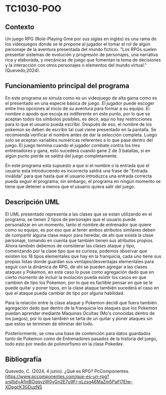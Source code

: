 # TC1030-POO

## Contexto

Un juego RPG (Role-Playing Gme por sus siglas en inglés) es una rama de los videojuegos donde se le propone al jugador el tomar el rol de algún personaje de la aventura presentada del mundo ficticio. "Los RPGs suelen presentar sistemas de evolución y progresión de personajes, una narrativa rica y elaborada, y mecánicas de juego que fomentan la toma de decisiones y la interacción con otros personajes o elementos del mundo virtual."(Quevedo,2024).

## Funcionamiento principal del programa
En este programa se simula como es un videojuego de alta gama como es el presentado en una especie básica de juego. El jugador puede escoger entre tres opciones al inicio de su aventura para formar a su equipo. El nombre o apodo que escoja es indiferente en este punto, por lo que se aceptan todos los símbolos posibles, es decir, aquí no hay restricciones para lo que el usuario pueda escribir. Después de eso, el nombre de los pokemon se deben de escribir tal cual viene presentado en la pantalla. Se recomienda verificar el nombre antes de dar la selección completa. Luego solo se aceptan variables numéricas referentes a lo que pase dentro del juego. El juego termina cuando el jugador combate contra los tres entrenadores y gana, esto sucederá cuando gane 2 de 3 batallas, si en algún punto pierde se saldrá del juego completamente.

En este programa esta supuesto a que si el nombre o la entrada que el usuario esta introduciendo es incorrecta saldrá una frase de "Entrada inválida" para que hasta que el usuario introduzca una entrada correcta pueda seguir el programa, sin embargo, el programa en ningún momento se tiene que detener a menos que el usuario quiera salir del juego.

## Descripción UML
El UML presentado representa a las clases que se estan utilizando en el programa, se tienen 2 tipos de personajes que el usuario puede personalizar en un momento, tanto el nombre de entrenador que quiere como su equipo, es por eso que al tener ambos atributos similares deben de compartir alguna clase mayor para heredar, de ahí que exista la clase personaje, tomando en cuenta que también tienen sus atributos propios. Ahora también debemos de considerar las clases ataque y tipo, comenzando por la clase tipo que es curiosa, podemos observar que existen los 18 tipos elementales que hay en la franquicia, cada uno tiene sus propias listas donde guardan sus ventajes/desventajas elementales para seguir con la dinámica de RPG, de ahí se pueden agregar a las clases ataques y Pokemon, en este caso lo puse como agregación dado que en cierto momento de incluir la evolución pueda existir los casos en que cambien de tipo los Pokemon, por lo que es factible pensar en que se le puede quitar y poner tipos, en la clase ataque también sucederá el caso en que el ataque pueda cambiar de tipo por alguna habilidad.

Para la relación entre la clase ataque y Pokemon decidí que fuera también agregación dado que dentro de la franquicia los ataques que los Pokemon puedan aprender mediante Maquinas Ocultas (Mo's conocidas dentro de los juegos), por lo que también se tarta de un quitar y poner ataques sin que estos se terminen de eliminar del todo.

Posteriormente, se crea una base de contención para datos guardados tanto de Pokemon como de Entrenadores pasados de la historia del juego, todo esto por medio de polimorfismo en la clase Pokedex.

## Bibliografía
Quevedo, C. (2024, 4 junio). ¿Qué es RPG? PcComponentes. https://www.pccomponentes.com/que-es-un-rpg?srsltid=AfmBOoqyzW0yGn2E7u9Fr-xLzsg46MaZm5PaFl7EIw-XDpgcK3GDuzNS
